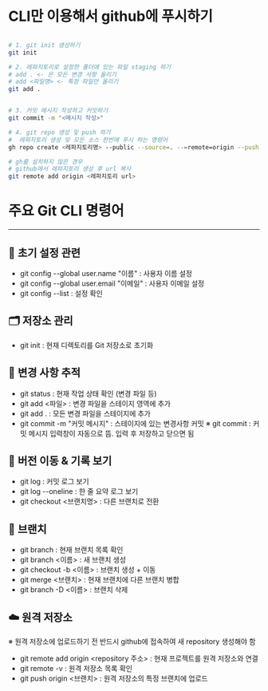 # CLI만 이용해서 github에 푸시하기

```bash

# 1. git init 생성하기
git init

# 2. 레파지토리로 설정한 폴더에 있는 파일 staging 하기
# add . <- 은 모든 변경 사항 올리기
# add <파일명> <- 특정 파일만 올리기
git add .


# 3. 커밋 메시지 작성하고 커밋하기
git commit -m "<메시지 작성>"

# 4. git repo 생성 및 push 하기
#  레파지토리 생성 및 모든 소스 한번에 푸시 하는 명령어
gh repo create <레파지토리명> --public --source=. --=remote=origin --push

# gh를 설치하지 않은 경우
# github에서 레파지토리 생성 후 url 복사
git remote add origin <레파지토리 url>

```
# 주요 Git CLI 명령어
---
## 🔧 초기 설정 관련
- git config --global user.name "이름" : 사용자 이름 설정
- git config --global user.email "이메일" : 사용자 이메일 설정
- git config --list : 설정 확인

## 🗂️ 저장소 관리
- git init : 현재 디렉토리를 Git 저장소로 초기화

## 📝 변경 사항 추적
- git status : 현재 작업 상태 확인 (변경 파일 등)
- git add <파일> : 변경 파일을 스테이지 영역에 추가
- git add . : 모든 변경 파일을 스테이지에 추가
- git commit -m "커밋 메시지" : 스테이지에 있는 변경사항 커밋
※ git commit : 커밋 메시지 입력창이 자동으로 뜸. 입력 후 저장하고 닫으면 됨

## 🔄 버전 이동 & 기록 보기
- git log : 커밋 로그 보기
- git log --oneline : 한 줄 요약 로그 보기
- git checkout <브랜치명> : 다른 브랜치로 전환

## 🌿 브랜치
- git branch : 현재 브랜치 목록 확인
- git branch <이름> : 새 브랜치 생성
- git checkout -b <이름> : 브랜치 생성 + 이동
- git merge <브랜치> : 현재 브랜치에 다른 브랜치 병합
- git branch -D <이름> : 브랜치 삭제

## ☁️ 원격 저장소
※ 원격 저장소에 업로드하기 전 반드시 github에 접속하여 새 repository 생성해야 함

- git remote add origin <repository 주소> : 현재 프로젝트를 원격 저장소와 연결
- git remote -v : 원격 저장소 목록 확인
- git push origin <브랜치> : 원격 저장소의 특정 브랜치에 업로드
